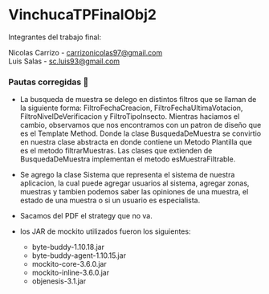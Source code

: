 # VinchucaTPFinalObj2

Integrantes del trabajo final: 

Nicolas Carrizo - carrizonicolas97@gmail.com
<br>
Luis Salas - sc.luis93@gmail.com

### Pautas corregidas 📌

* La busqueda de muestra se delego en distintos filtros que se llaman de la siguiente forma: FiltroFechaCreacion, FiltroFechaUltimaVotacion, FiltroNivelDeVerificacion
  y FiltroTipoInsecto. Mientras haciamos el cambio, observamos que nos encontramos con un patron de diseño que es el Template Method. Donde la clase BusquedaDeMuestra se   convirtio en nuestra clase abstracta en donde contiene un Metodo Plantilla que es el metodo filtrarMuestras. Las clases que extienden de BusquedaDeMuestra implementan   el metodo esMuestraFiltrable.
 
* Se agrego la clase Sistema que representa el sistema de nuestra aplicacion, la cual puede agregar usuarios al sistema, agregar zonas, muestras y tambien podemos saber
  las opiniones de una muestra, el estado de una muestra o si un usuario es especialista. 
 
* Sacamos del PDF el strategy que no va. 

* los JAR de mockito utilizados fueron los siguientes:
 
   - byte-buddy-1.10.18.jar
   - byte-buddy-agent-1.10.15.jar
   - mockito-core-3.6.0.jar
   - mockito-inline-3.6.0.jar
   - objenesis-3.1.jar

<br>
